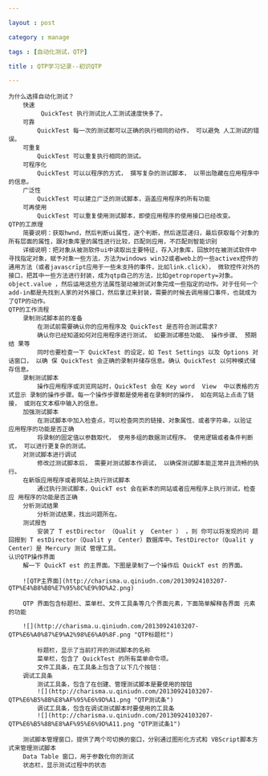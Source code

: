 ```yaml
---

layout : post

category : manage

tags : [自动化测试，QTP]

title : QTP学习记录--初识QTP

---
```


    为什么选择自动化测试？
        快速 
             QuickTest 执行测试比人工测试速度快多了。
        可靠
            QuickTest 每一次的测试都可以正确的执行相同的动作， 可以避免 人工测试的错误。
        可重复
            QuickTest 可以重复执行相同的测试。
        可程序化
            QuickTest 可以以程序的方式， 撰写复杂的测试脚本， 以带出隐藏在应用程序中的信息。
        广泛性
            QuickTest 可以建立广泛的测试脚本，涵盖应用程序的所有功能
        可再使用
            QuickTest 可以重复使用测试脚本，即使应用程序的使用接口已经改变。
    QTP的工原理
        简要说明：获取hwnd，然后判断ui属性，逐个判断，然后逐层递归，最后获取每个对象的所有层面的属性，跟对象库里的属性进行比较，匹配则应用，不匹配则智能识别
        详细说明：把对象从被测软件ui中读取出主要特征，存入对象库，回放时在被测试软件中寻找指定对象，赋予对象一些方法，方法为windows win32或者web上的一些activex控件的通用方法（或者javascrīpt应用于一些未支持的事件，比如link.click）， 微软控件对外的接口，把其中一些方法进行封装，成为qtp自己的方法，比如getroproperty=对象。object.value ，然后运用这些方法属性驱动被测试对象完成一些指定的动作。对于任何一个add-in都是先找到人家的对外接口，然后拿过来封装，需要的时候去调用接口事件，也就成为了QTP的动作。 
    QTP的工作流程
        录制测试脚本前的准备
            在测试前需要确认你的应用程序及 QuickTest 是否符合测试需求?
            确认你已经知道如何对应用程序进行测试， 如要测试哪些功能、 操作步骤、 预期结 果等
            同时也要检查一下 QuickTest 的设定，如 Test Settings 以及 Options 对话窗口， 以确 保 QuickTest 会正确的录制并储存信息。确认 QuickTest 以何种模式储存信息。
        录制测试脚本
            操作应用程序或浏览网站时，QuickTest 会在 Key word  View  中以表格的方式显示 录制的操作步骤。每一个操作步骤都是使用者在录制时的操作， 如在网站上点击了链接， 或则在文本框中输入的信息。
        加强测试脚本
            在测试脚本中加入检查点，可以检查网页的链接、对象属性、或者字符串，以验证 应用程序的功能是否正确
            将录制的固定值以参数取代， 使用多组的数据测试程序。 使用逻辑或者条件判断式， 可以进行更复杂的测试。
        对测试脚本进行调试
            修改过测试脚本后， 需要对测试脚本作调试， 以确保测试脚本能正常并且流畅的执 行。
        在新版应用程序或者网站上执行测试脚本
            通过执行测试脚本，QuickT est 会在新本的网站或者应用程序上执行测试，检查应 用程序的功能是否正确
        分析测试结果
            分析测试结果，找出问题所在。
        测试报告
            安装了 T estDirector （Qualit y  Center ） ，则 你可以将发现的问 题回报到 T estDirector（Qualit y  Center）数据库中。TestDirector（Qualit y Center）是 Mercury 测试 管理工具。
    认识QTP操作界面
        解一下 QuickT est 的主界面。下图是录制了一个操作后 QuickT est 的界面。

        ![QTP主界面](http://charisma.u.qiniudn.com/20130924103207-QTP%E4%B8%BB%E7%95%8C%E9%9D%A2.png)
       
        QTP 界面包含标题栏、菜单栏、文件工具条等几个界面元素，下面简单解释各界面 元素的功能
        
        ![](http://charisma.u.qiniudn.com/20130924103207-QTP%E6%A0%87%E9%A2%98%E6%A0%8F.png "QTP标题栏")

            标题栏，显示了当前打开的测试脚本的名称
            菜单栏，包含了 QuickTest 的所有菜单命令项。
            文件工具条，在工具条上包含了以下几个按钮：
        调试工具条
            测试工具条，包含了在创建、管理测试脚本是要使用的按钮
            ![](http://charisma.u.qiniudn.com/20130924103207-QTP%E6%B5%8B%E8%AF%95%E6%9D%A1.png "QTP测试条")
            调试工具条，包含在调试测试脚本时要使用的工具条
            ![](http://charisma.u.qiniudn.com/20130924103207-QTP%E6%B5%8B%E8%AF%95%E6%9D%A11.png "QTP测试条1")
            
        测试脚本管理窗口，提供了两个可切换的窗口，分别通过图形化方式和 VBScript脚本方式来管理测试脚本
        Data Table 窗口，用于参数化你的测试
        状态栏，显示测试过程中的状态
